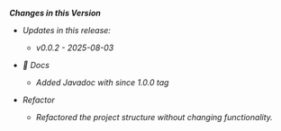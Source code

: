 _**Changes in this Version**_

- _Updates in this release:_    
    - _v0.0.2 - 2025-08-03_
  
- _📃 Docs_
   - _Added Javadoc with since 1.0.0 tag_

- _Refactor_
   - _Refactored the project structure without changing functionality._